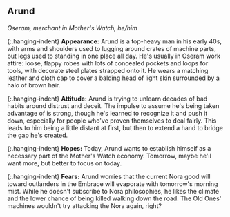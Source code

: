 ## Arund

_Oseram, merchant in Mother's Watch, he/him_

{:.hanging-indent}
**Appearance:** Arund is a top-heavy man in his early 40s, with arms and shoulders used to lugging around crates of machine parts, but legs used to standing in one place all day.
He's usually in Oseram work attire: loose, flappy robes with lots of concealed pockets and loops for tools, with decorate steel plates strapped onto it.
He wears a matching leather and cloth cap to cover a balding head of light skin surrounded by a halo of brown hair.

{:.hanging-indent}
**Attitude:** Arund is trying to unlearn decades of bad habits around distrust and deceit.
The impulse to assume he's being taken advantage of is strong, though he's learned to recognize it and push it down, especially for people who've proven themselves to deal fairly.
This leads to him being a little distant at first, but then to extend a hand to bridge the gap he's created.

{:.hanging-indent}
**Hopes:** Today, Arund wants to establish himself as a necessary part of the Mother's Watch economy.
Tomorrow, maybe he'll want more, but better to focus on today.

{:.hanging-indent}
**Fears:** Arund worries that the current Nora good will toward outlanders in the Embrace will evaporate with tomorrow's morning mist.
While he doesn't subscribe to Nora philosophies, he likes the climate and the lower chance of being killed walking down the road.
The Old Ones' machines wouldn't try attacking the Nora again, right?
